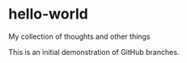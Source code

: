 # hello-world
My collection of thoughts and other things

This is an initial demonstration of GitHub branches. 
